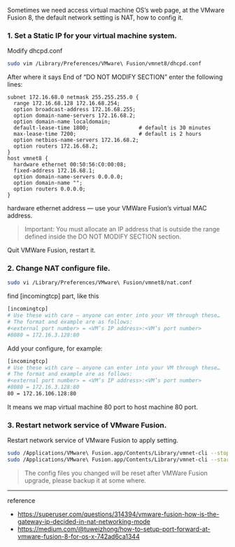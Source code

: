 Sometimes we need access virtual machine OS’s web page, at the VMware Fusion 8, the default network setting is NAT, how to config it.

### 1. Set a Static IP for your virtual machine system.

Modify dhcpd.conf

```bash
sudo vim /Library/Preferences/VMware\ Fusion/vmnet8/dhcpd.conf
```

After where it says End of “DO NOT MODIFY SECTION” enter the following lines:

```
subnet 172.16.68.0 netmask 255.255.255.0 {
  range 172.16.68.128 172.16.68.254;
  option broadcast-address 172.16.68.255;
  option domain-name-servers 172.16.68.2;
  option domain-name localdomain;
  default-lease-time 1800;                # default is 30 minutes
  max-lease-time 7200;                    # default is 2 hours
  option netbios-name-servers 172.16.68.2;
  option routers 172.16.68.2;
}
host vmnet8 {
  hardware ethernet 00:50:56:C0:00:08;
  fixed-address 172.16.68.1;
  option domain-name-servers 0.0.0.0;
  option domain-name "";
  option routers 0.0.0.0;
}
```

hardware ethernet address — use your VMWare Fusion’s virtual MAC address.

> Important: You must allocate an IP address that is outside the range defined inside the DO NOT MODIFY SECTION section.

Quit VMWare Fusion, restart it.

### 2. Change NAT configure file.

```bash
sudo vi /Library/Preferences/VMware\ Fusion/vmnet8/nat.conf
```

find [incomingtcp] part, like this

```bash
[incomingtcp]
# Use these with care — anyone can enter into your VM through these…
# The format and example are as follows:
#<external port number> = <VM’s IP address>:<VM’s port number>
#8080 = 172.16.3.128:80
```

Add your configure, for example:

```bash
[incomingtcp]
# Use these with care — anyone can enter into your VM through these…
# The format and example are as follows:
#<external port number> = <VM’s IP address>:<VM’s port number>
#8080 = 172.16.3.128:80
80 = 172.16.106.128:80
```

It means we map virtual machine 80 port to host machine 80 port.

### 3. Restart network service of VMware Fusion.

Restart network service of VMware Fusion to apply setting.

```bash
sudo /Applications/VMware\ Fusion.app/Contents/Library/vmnet-cli --stop
sudo /Applications/VMware\ Fusion.app/Contents/Library/vmnet-cli --start
```

> The config files you changed will be reset after VMWare Fusion upgrade, please backup it at some where.

---
reference
- https://superuser.com/questions/314394/vmware-fusion-how-is-the-gateway-ip-decided-in-nat-networking-mode
- https://medium.com/@tuweizhong/how-to-setup-port-forward-at-vmware-fusion-8-for-os-x-742ad6ca1344